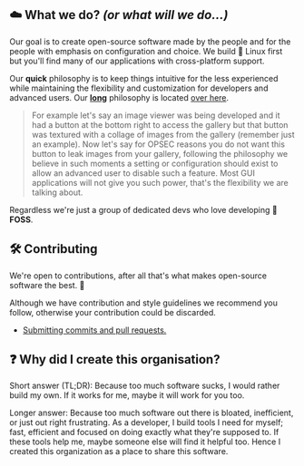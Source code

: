 ## ☁️ What we do? *(or what will we do...)*
Our goal is to create open-source software made by the people and for the people with emphasis on configuration and choice. We build 🐧 Linux first but you'll find many of our applications with cross-platform support.

Our **quick** philosophy is to keep things intuitive for the less experienced while maintaining the flexibility and customization for developers and advanced users. Our [**long**](../philosophy.md) philosophy is located [over here](../philosophy.md).

> For example let's say an image viewer was being developed and it had a button at the bottom right to access the gallery but that button was textured with a collage of images from the gallery (remember just an example). Now let's say for OPSEC reasons you do not want this button to leak images from your gallery, following the philosophy we believe in such moments a setting or configuration should exist to allow an advanced user to disable such a feature. Most GUI applications will not give you such power, that's the flexibility we are talking about.

Regardless we're just a group of dedicated devs who love developing 🦅 **FOSS**.

## 🛠️ Contributing
We're open to contributions, after all that's what makes open-source software the best. 💪

Although we have contribution and style guidelines we recommend you follow, otherwise your contribution could be discarded.

- [Submitting commits and pull requests.](https://github.com/cloudy-org/.github/blob/main/CONTRUBUTING.md)

## ❓ Why did I create this organisation?
Short answer (TL;DR): Because too much software sucks, I would rather build my own. If it works for me, maybe it will work for you too.

Longer answer: Because too much software out there is bloated, inefficient, or just out right frustrating. As a developer, I build tools I need for myself; fast, efficient and focused on doing exactly what they're supposed to. If these tools help me, maybe someone else will find it helpful too. Hence I created this organization as a place to share this software.
